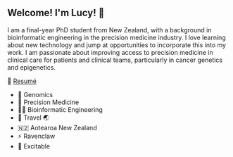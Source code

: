 ## Welcome! I'm Lucy! 👋

I am a final-year PhD student from New Zealand, with a background in bioinformatic engineering in the precision medicine industry. 
I love learning about new technology and jump at opportunities to incorporate this into my work. I am passionate about improving access to precision medicine in clinical care for patients and clinical teams, particularly in cancer genetics and epigenetics.

<!--
**lucy924/lucy924** is a ✨ _special_ ✨ repository because its `README.md` (this file) appears on your GitHub profile.

Here are some ideas to get you started:

- 🔭 I’m currently working on ...
- 🌱 I’m currently learning ...
- 👯 I’m looking to collaborate on ...
- 🤔 I’m looking for help with ...
- 💬 Ask me about ...
- 📫 How to reach me: ...
- 😄 Pronouns: ...
- ⚡ Fun fact: ...
-->
:page_facing_up: [Resumé](LucyPicardResume.pdf)

- :dna: Genomics
- :pill: Precision Medicine
- :woman_technologist: Bioinformatic Engineering
- 🛫 Travel 🌏
- 🇳🇿 Aotearoa New Zealand
- ⚡ Ravenclaw
- :star_struck: Excitable
